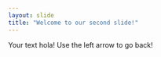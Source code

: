 ```yaml
---
layout: slide
title: "Welcome to our second slide!"
---
```

Your text hola!
Use the left arrow to go back!
